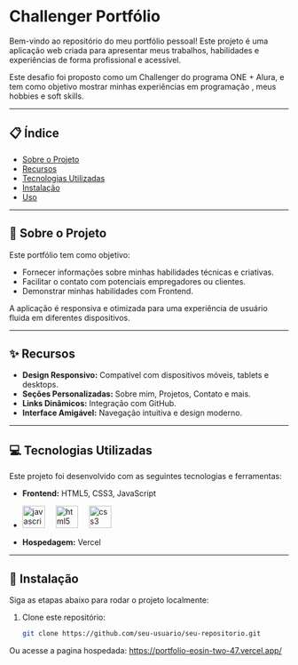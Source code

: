 # Challenger Portfólio

Bem-vindo ao repositório do meu portfólio pessoal! Este projeto é uma aplicação web criada para apresentar meus trabalhos, habilidades e experiências de forma profissional e acessível.

Este desafio foi proposto como um Challenger do programa ONE + Alura, e tem como objetivo  mostrar minhas experiências em programação , meus hobbies e soft skills.

---

## 📋 Índice

- [Sobre o Projeto](#sobre-o-projeto)
- [Recursos](#recursos)
- [Tecnologias Utilizadas](#tecnologias-utilizadas)
- [Instalação](#instalação)
- [Uso](#uso)

---

## 🎯 Sobre o Projeto

Este portfólio tem como objetivo:
- Fornecer informações sobre minhas habilidades técnicas e criativas.
- Facilitar o contato com potenciais empregadores ou clientes.
- Demonstrar minhas habilidades com Frontend.

A aplicação é responsiva e otimizada para uma experiência de usuário fluida em diferentes dispositivos.

---

## ✨ Recursos

- **Design Responsivo:** Compatível com dispositivos móveis, tablets e desktops.
- **Seções Personalizadas:** Sobre mim, Projetos, Contato e mais.
- **Links Dinâmicos:** Integração com GitHub.
- **Interface Amigável:** Navegação intuitiva e design moderno.

---

## 💻 Tecnologias Utilizadas

Este projeto foi desenvolvido com as seguintes tecnologias e ferramentas:

- **Frontend:** HTML5, CSS3, JavaScript
- <img src="https://cdn.jsdelivr.net/gh/devicons/devicon/icons/javascript/javascript-original.svg" height="40" alt="javascript logo"  />
  <img width="12" />
  <img src="https://cdn.jsdelivr.net/gh/devicons/devicon/icons/html5/html5-original.svg" height="40" alt="html5 logo"  />
  <img width="12" />
  <img src="https://cdn.jsdelivr.net/gh/devicons/devicon/icons/css3/css3-original.svg" height="40" alt="css3 logo"  />

- **Hospedagem:** Vercel

---

## 🚀 Instalação

Siga as etapas abaixo para rodar o projeto localmente:

1. Clone este repositório:
   ```bash
   git clone https://github.com/seu-usuario/seu-repositorio.git


Ou acesse a pagina hospedada: https://portfolio-eosin-two-47.vercel.app/
